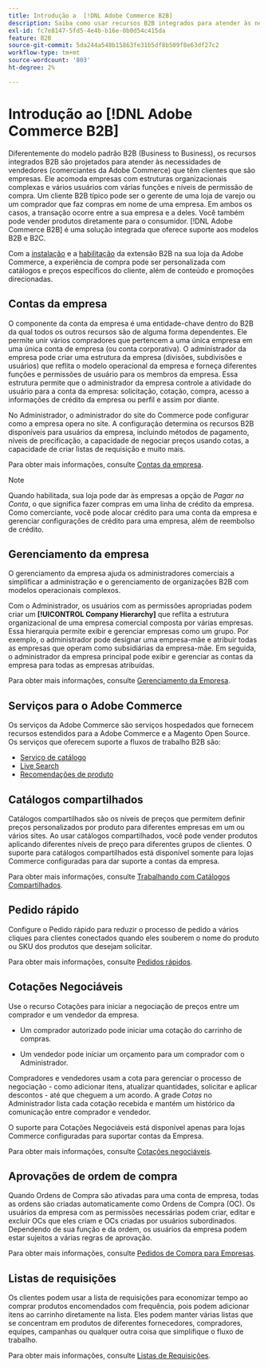 ```yaml
---
title: Introdução a  [!DNL Adobe Commerce B2B]
description: Saiba como usar recursos B2B integrados para atender às necessidades de clientes empresariais.
exl-id: fc7e8147-5fd5-4e4b-b16e-0b0d54c415da
feature: B2B
source-git-commit: 5da244a548b15863fe31b5df8b509f8e63df27c2
workflow-type: tm+mt
source-wordcount: '803'
ht-degree: 2%

---
```


# Introdução ao [!DNL Adobe Commerce B2B]

Diferentemente do modelo padrão B2B (Business to Business), os recursos integrados B2B são projetados para atender às necessidades de vendedores (comerciantes da Adobe Commerce) que têm clientes que são empresas. Ele acomoda empresas com estruturas organizacionais complexas e vários usuários com várias funções e níveis de permissão de compra. Um cliente B2B típico pode ser o gerente de uma loja de varejo ou um comprador que faz compras em nome de uma empresa. Em ambos os casos, a transação ocorre entre a sua empresa e a deles. Você também pode vender produtos diretamente para o consumidor. [!DNL Adobe Commerce B2B] é uma solução integrada que oferece suporte aos modelos B2B e B2C.

Com a [instalação](install.md) e a [habilitação](enable-basic-features.md) da extensão B2B na sua loja da Adobe Commerce, a experiência de compra pode ser personalizada com catálogos e preços específicos do cliente, além de conteúdo e promoções direcionadas.

## Contas da empresa

O componente da conta da empresa é uma entidade-chave dentro do B2B da qual todos os outros recursos são de alguma forma dependentes. Ele permite unir vários compradores que pertencem a uma única empresa em uma única conta de empresa (ou conta corporativa). O administrador da empresa pode criar uma estrutura da empresa (divisões, subdivisões e usuários) que reflita o modelo operacional da empresa e forneça diferentes funções e permissões de usuário para os membros da empresa. Essa estrutura permite que o administrador da empresa controle a atividade do usuário para a conta da empresa: solicitação, cotação, compra, acesso a informações de crédito da empresa ou perfil e assim por diante.

No Administrador, o administrador do site do Commerce pode configurar como a empresa opera no site. A configuração determina os recursos B2B disponíveis para usuários da empresa, incluindo métodos de pagamento, níveis de precificação, a capacidade de negociar preços usando cotas, a capacidade de criar listas de requisição e muito mais.

Para obter mais informações, consulte [Contas da empresa](account-companies.md).

>[!NOTE]
>
>Quando habilitada, sua loja pode dar às empresas a opção de _Pagar na Conta_, o que significa fazer compras em uma linha de crédito da empresa. Como comerciante, você pode alocar crédito para uma conta da empresa e gerenciar configurações de crédito para uma empresa, além de reembolso de crédito.

## Gerenciamento da empresa

O gerenciamento da empresa ajuda os administradores comerciais a simplificar a administração e o gerenciamento de organizações B2B com modelos operacionais complexos.

Com o Administrador, os usuários com as permissões apropriadas podem criar um **[!UICONTROL Company Hierarchy]** que reflita a estrutura organizacional de uma empresa comercial composta por várias empresas. Essa hierarquia permite exibir e gerenciar empresas como um grupo. Por exemplo, o administrador pode designar uma empresa-mãe e atribuir todas as empresas que operam como subsidiárias da empresa-mãe. Em seguida, o administrador da empresa principal pode exibir e gerenciar as contas da empresa para todas as empresas atribuídas.

Para obter mais informações, consulte [Gerenciamento da Empresa](manage-companies.md).

## Serviços para o Adobe Commerce

Os serviços da Adobe Commerce são serviços hospedados que fornecem recursos estendidos para a Adobe Commerce e a Magento Open Source. Os serviços que oferecem suporte a fluxos de trabalho B2B são:

* [Serviço de catálogo](https://experienceleague.adobe.com/docs/commerce/catalog-service/guide-overview.html)
* [Live Search](https://experienceleague.adobe.com/docs/commerce/live-search/guide-overview.html)
* [Recomendações de produto](https://experienceleague.adobe.com/docs/commerce/product-recommendations/guide-overview.html)

## Catálogos compartilhados

Catálogos compartilhados são os níveis de preços que permitem definir preços personalizados por produto para diferentes empresas em um ou vários sites. Ao usar catálogos compartilhados, você pode vender produtos aplicando diferentes níveis de preço para diferentes grupos de clientes. O suporte para catálogos compartilhados está disponível somente para lojas Commerce configuradas para dar suporte a contas da empresa.

Para obter mais informações, consulte [Trabalhando com Catálogos Compartilhados](catalog-shared.md).

## Pedido rápido

Configure o Pedido rápido para reduzir o processo de pedido a vários cliques para clientes conectados quando eles souberem o nome do produto ou SKU dos produtos que desejam solicitar.

Para obter mais informações, consulte [Pedidos rápidos](quick-order.md).

## Cotações Negociáveis

Use o recurso Cotações para iniciar a negociação de preços entre um comprador e um vendedor da empresa.

* Um comprador autorizado pode iniciar uma cotação do carrinho de compras.

* Um vendedor pode iniciar um orçamento para um comprador com o Administrador.

Compradores e vendedores usam a cota para gerenciar o processo de negociação - como adicionar itens, atualizar quantidades, solicitar e aplicar descontos - até que cheguem a um acordo. A grade _Cotas_ no Administrador lista cada cotação recebida e mantém um histórico da comunicação entre comprador e vendedor.

O suporte para Cotações Negociáveis está disponível apenas para lojas Commerce configuradas para suportar contas da Empresa.

Para obter mais informações, consulte [Cotações negociáveis](quotes.md).

## Aprovações de ordem de compra

Quando Ordens de Compra são ativadas para uma conta de empresa, todas as ordens são criadas automaticamente como Ordens de Compra (OC). Os usuários da empresa com as permissões necessárias podem criar, editar e excluir OCs que eles criam e OCs criadas por usuários subordinados. Dependendo de sua função e da ordem, os usuários da empresa podem estar sujeitos a várias regras de aprovação.

Para obter mais informações, consulte [Pedidos de Compra para Empresas](purchase-order-flow.md).

## Listas de requisições

Os clientes podem usar a lista de requisições para economizar tempo ao comprar produtos encomendados com frequência, pois podem adicionar itens ao carrinho diretamente na lista. Eles podem manter várias listas que se concentram em produtos de diferentes fornecedores, compradores, equipes, campanhas ou qualquer outra coisa que simplifique o fluxo de trabalho.

Para obter mais informações, consulte [Listas de Requisições](requisition-lists.md).
